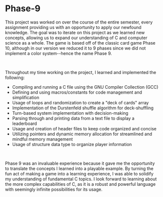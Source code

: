 # Phase-9

This project was worked on over the course of the entire semester, every assignment providing us with an opportunity to apply our newfound knowledge. The goal was to iterate on this project as we learned new concepts, allowing us to expand our understanding of C and computer science as a whole. The game is based off of the classic card game Phase 10, although in our version we reduced it to 9 phases since we did not implement a color system--hence the name Phase 9.

<br>

Throughout my time working on the project, I learned and implemented the following:
- Compiling and running a C file using the GNU Compiler Collection (GCC)
- Defining and using macros/constants for code management and simplification
- Usage of loops and randomization to create a "deck of cards" array
- Implementation of the Durstenfeld shuffle algorithm for deck-shuffling
- Turn-based system implementation with decision-making
- Parsing through and printing data from a text file to display a leaderboard
- Usage and creation of header files to keep code organized and concise
- Utilizing pointers and dynamic memory allocation for streamlined and mindful memory management
- Usage of structure data type to organize player information

<br>

Phase 9 was an invaluable experience because it gave me the opportunity to translate the concepts I learned into a playable example. By turning the fun act of making a game into a learning experience, I was able to solidify my understanding of fundamental C topics. I look forward to learning about the more complex capabilities of C, as it is a robust and powerful language with seemingly infinite possibilities for its usage.
